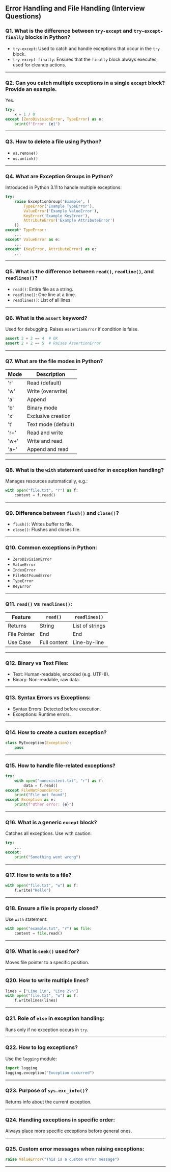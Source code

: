 ## Error Handling and File Handling (Interview Questions)

### Q1. What is the difference between `try-except` and `try-except-finally` blocks in Python?

* `try-except`: Used to catch and handle exceptions that occur in the `try` block.
* `try-except-finally`: Ensures that the `finally` block always executes, used for cleanup actions.

---

### Q2. Can you catch multiple exceptions in a single `except` block? Provide an example.

Yes.

```python
try:
    x = 1 / 0
except (ZeroDivisionError, TypeError) as e:
    print(f"Error: {e}")
```

---

### Q3. How to delete a file using Python?

* `os.remove()`
* `os.unlink()`

---

### Q4. What are Exception Groups in Python?

Introduced in Python 3.11 to handle multiple exceptions:

```python
try:
    raise ExceptionGroup('Example', (
        TypeError('Example TypeError'),
        ValueError('Example ValueError'),
        KeyError('Example KeyError'),
        AttributeError('Example AttributeError')
    ))
except* TypeError:
    ...
except* ValueError as e:
    ...
except* (KeyError, AttributeError) as e:
    ...
```

---

### Q5. What is the difference between `read()`, `readline()`, and `readlines()`?

* `read()`: Entire file as a string.
* `readline()`: One line at a time.
* `readlines()`: List of all lines.

---

### Q6. What is the `assert` keyword?

Used for debugging. Raises `AssertionError` if condition is false.

```python
assert 2 + 2 == 4  # OK
assert 2 + 2 == 5  # Raises AssertionError
```

---

### Q7. What are the file modes in Python?

| Mode | Description         |
| ---- | ------------------- |
| 'r'  | Read (default)      |
| 'w'  | Write (overwrite)   |
| 'a'  | Append              |
| 'b'  | Binary mode         |
| 'x'  | Exclusive creation  |
| 't'  | Text mode (default) |
| 'r+' | Read and write      |
| 'w+' | Write and read      |
| 'a+' | Append and read     |

---

### Q8. What is the `with` statement used for in exception handling?

Manages resources automatically, e.g.:

```python
with open("file.txt", "r") as f:
    content = f.read()
```

---

### Q9. Difference between `flush()` and `close()`?

* `flush()`: Writes buffer to file.
* `close()`: Flushes and closes file.

---

### Q10. Common exceptions in Python:

* `ZeroDivisionError`
* `ValueError`
* `IndexError`
* `FileNotFoundError`
* `TypeError`
* `KeyError`

---

### Q11. `read()` vs `readlines()`:

| Feature      | `read()`     | `readlines()`   |
| ------------ | ------------ | --------------- |
| Returns      | String       | List of strings |
| File Pointer | End          | End             |
| Use Case     | Full content | Line-by-line    |

---

### Q12. Binary vs Text Files:

* Text: Human-readable, encoded (e.g. UTF-8).
* Binary: Non-readable, raw data.

---

### Q13. Syntax Errors vs Exceptions:

* Syntax Errors: Detected before execution.
* Exceptions: Runtime errors.

---

### Q14. How to create a custom exception?

```python
class MyException(Exception):
    pass
```

---

### Q15. How to handle file-related exceptions?

```python
try:
    with open("nonexistent.txt", "r") as f:
        data = f.read()
except FileNotFoundError:
    print("File not found")
except Exception as e:
    print(f"Other error: {e}")
```

---

### Q16. What is a generic `except` block?

Catches all exceptions. Use with caution:

```python
try:
    ...
except:
    print("Something went wrong")
```

---

### Q17. How to write to a file?

```python
with open("file.txt", "w") as f:
    f.write("Hello")
```

---

### Q18. Ensure a file is properly closed?

Use `with` statement:

```python
with open("example.txt", "r") as file:
    content = file.read()
```

---

### Q19. What is `seek()` used for?

Moves file pointer to a specific position.

---

### Q20. How to write multiple lines?

```python
lines = ["Line 1\n", "Line 2\n"]
with open("file.txt", "w") as f:
    f.writelines(lines)
```

---

### Q21. Role of `else` in exception handling:

Runs only if no exception occurs in `try`.

---

### Q22. How to log exceptions?

Use the `logging` module:

```python
import logging
logging.exception("Exception occurred")
```

---

### Q23. Purpose of `sys.exc_info()`?

Returns info about the current exception.

---

### Q24. Handling exceptions in specific order:

Always place more specific exceptions before general ones.

---

### Q25. Custom error messages when raising exceptions:

```python
raise ValueError("This is a custom error message")
```

---